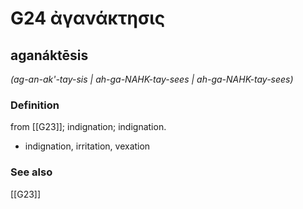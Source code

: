 # G24 ἀγανάκτησις

## aganáktēsis

_(ag-an-ak'-tay-sis | ah-ga-NAHK-tay-sees | ah-ga-NAHK-tay-sees)_

### Definition

from [[G23]]; indignation; indignation.

- indignation, irritation, vexation

### See also

[[G23]]


